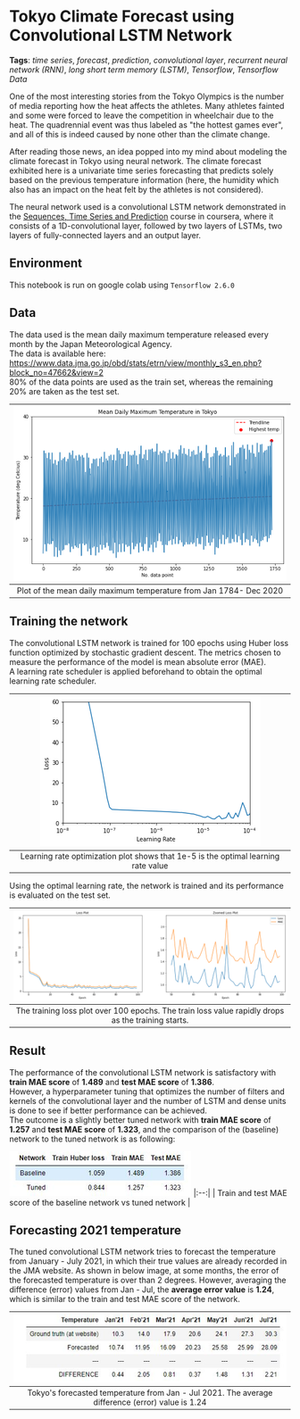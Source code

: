 # Tokyo Climate Forecast using Convolutional LSTM Network

**Tags**: *time series*, *forecast*, *prediction*, *convolutional layer*, *recurrent neural network (RNN)*, *long short term memory (LSTM)*, *Tensorflow*, *Tensorflow Data*

One of the most interesting stories from the Tokyo Olympics is the number of media reporting how the heat affects the athletes. 
Many athletes fainted and some were forced to leave the competition in wheelchair due to the heat.
The quadrennial event was thus labeled as "the hottest games ever", and all of this is indeed caused by none other than the climate change.

After reading those news, an idea popped into my mind about modeling the climate forecast in Tokyo using neural network. 
The climate forecast exhibited here is a univariate time series forecasting that predicts solely based on the previous temperature information
(here, the humidity which also has an impact on the heat felt by the athletes is not considered).  

The neural network used is a convolutional LSTM network demonstrated in the [Sequences, Time Series and Prediction](https://www.coursera.org/learn/tensorflow-sequences-time-series-and-prediction) course in coursera, 
where it consists of a 1D-convolutional layer, followed by two layers of LSTMs, two layers of fully-connected layers and an output layer.

## Environment  
This notebook is run on google colab using ``Tensorflow 2.6.0``  

## Data  
The data used is the mean daily maximum temperature released every month by the Japan Meteorological Agency.  
The data is available here: https://www.data.jma.go.jp/obd/stats/etrn/view/monthly_s3_en.php?block_no=47662&view=2  
80% of the data points are used as the train set, whereas the remaining 20% are taken as the test set.

| ![Plot of the mean daily maximum temperature from Jan 1784- Dec 2020](https://github.com/RobyKoeswojo/Climate-Forecast-using-Convolutional-LSTM-Network/blob/main/notebookimage/TimeSeriesPlot.png?raw=true) |
|:--:| 
| Plot of the mean daily maximum temperature from Jan 1784- Dec 2020 |

## Training the network  
The convolutional LSTM network is trained for 100 epochs using Huber loss function optimized by stochastic gradient descent. 
The metrics chosen to measure the performance of the model is mean absolute error (MAE).  
A learning rate scheduler is applied beforehand to obtain the optimal learning rate scheduler.  

| ![Learning rate optimization plot shows that 1e-5 is the optimal learning rate value](https://github.com/RobyKoeswojo/Climate-Forecast-using-Convolutional-LSTM-Network/blob/main/notebookimage/BestLR.png?raw=true) |
|:--:| 
| Learning rate optimization plot shows that 1e-5 is the optimal learning rate value |

Using the optimal learning rate, the network is trained and its performance is evaluated on the test set.  

| ![The training loss plot over 100 epochs. The train loss value rapidly drops as the training starts.](https://github.com/RobyKoeswojo/Climate-Forecast-using-Convolutional-LSTM-Network/blob/main/notebookimage/LossPlot_baseline.png?raw=true) |
|:--:| 
| The training loss plot over 100 epochs. The train loss value rapidly drops as the training starts. |

## Result
The performance of the convolutional LSTM network is satisfactory with **train MAE score** of **1.489** and **test MAE score** of **1.386**.  
However, a hyperparameter tuning that optimizes the number of filters and kernels of the convolutional layer and the number of LSTM and dense units 
is done to see if better performance can be achieved.  
The outcome is a slightly better tuned network with **train MAE score** of **1.257** and **test MAE score** of **1.323**, and the comparison of the (baseline) network to the tuned network is as following: 

![Train and test MAE score of the baseline network vs tuned network](https://github.com/RobyKoeswojo/Climate-Forecast-using-Convolutional-LSTM-Network/blob/main/notebookimage/trainTestScore.JPG?raw=true)
|:--:| 
| Train and test MAE score of the baseline network vs tuned network |

## Forecasting 2021 temperature  
The tuned convolutional LSTM network tries to forecast the temperature from January - July 2021, in which their true values are already recorded in the JMA website.
As shown in below image, at some months, the error of the forecasted temperature is over than 2 degrees. However, averaging the difference (error) values from Jan - Jul,
the **average error value** is **1.24**, which is similar to the train and test MAE score of the network.

| ![Forecasting temperature from Jan - Jul 2021](https://github.com/RobyKoeswojo/Climate-Forecast-using-Convolutional-LSTM-Network/blob/main/notebookimage/forecast2021.JPG?raw=true) |
|:--:| 
| Tokyo's forecasted temperature from Jan - Jul 2021. The average difference (error) value is 1.24 |
